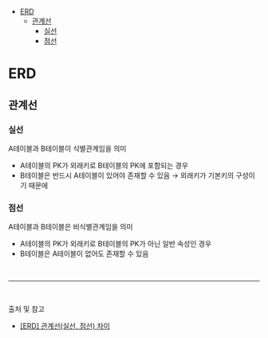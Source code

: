 - [ERD](#erd)
  - [관계선](#관계선)
    - [실선](#실선)
    - [점선](#점선)

# ERD

## 관계선
### 실선
A테이블과 B테이블이 식별관계임을 의미
- A테이블의 PK가 외래키로 B테이블의 PK에 포함되는 경우
- B테이블은 반드시 A테이블이 있어야 존재할 수 있음 → 외래키가 기본키의 구성이기 때문에
### 점선
A테이블과 B테이블은 비식별관계임을 의미
- A테이블의 PK가 외래키로 B테이블의 PK가 아닌 일반 속성인 경우
- B테이블은 A테이블이 없어도 존재할 수 있음

<br/>

---

<br/>

출처 및 참고

- [[ERD] 관계선(실선, 점선) 차이](https://sddev.tistory.com/81)